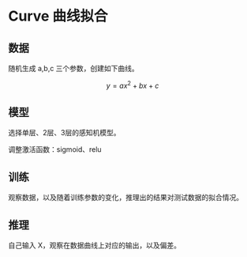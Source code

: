 # Curve 曲线拟合

## 数据

随机生成 a,b,c 三个参数，创建如下曲线。

$$ y = a x^2 + b x + c $$

## 模型

选择单层、2层、3层的感知机模型。

调整激活函数：sigmoid、relu

## 训练

观察数据，以及随着训练参数的变化，推理出的结果对测试数据的拟合情况。

## 推理

自己输入 X，观察在数据曲线上对应的输出，以及偏差。
